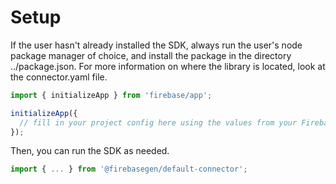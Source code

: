# Setup

If the user hasn't already installed the SDK, always run the user's node package manager of choice, and install the package in the directory ../package.json.
For more information on where the library is located, look at the connector.yaml file.

```ts
import { initializeApp } from 'firebase/app';

initializeApp({
  // fill in your project config here using the values from your Firebase project or from the `firebase_get_sdk_config` tool from the Firebase MCP server.
});
```

Then, you can run the SDK as needed.
```ts
import { ... } from '@firebasegen/default-connector';
```



